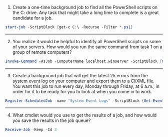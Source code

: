 1) Create a one-time background job to find all the PowerShell scripts on the C: drive. Any task that might take a long time to complete is a great candidate for a job.
```powershell
start-job -ScriptBlock {get-c C:\ -Recurse -Filter *.ps1}
```
---

2) You realize it would be helpful to identify all PowerShell scripts on some of your servers. How would you run the same command from task 1 on a group of remote computers?
```powershell
Invoke-Command -AsJob -ComputerName localhost,winserver -ScriptBlock {Get-ChildItem C:\ -Recurse -Filter *.ps1}
```
---

3) Create a background job that will get the latest 25 errors from the system event log on your computer and export them to a CliXML file. You want this job to run every day, Monday through Friday, at 6 a.m., in order for it to be ready for you to look at when you come in to work.
```powershell
Register-ScheduledJob -name "System Event Logs" -ScriptBlock {Get-EventLog -LogName System -Newest 25 | Export-Clixml} -Trigger (New-JobTrigger -At 6am -Weekly -DaysOfWeek Monday,Tuesday,Wednesday,Thursday,Friday)
```
---

4) What cmdlet would you use to get the results of a job, and how would you save the results in the job queue?
```powershell
Receive-Job -Keep -Id 3
```